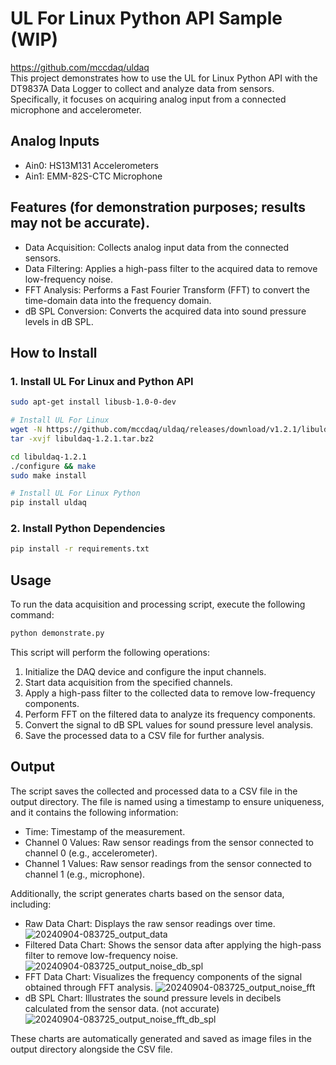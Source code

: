 # UL For Linux Python API Sample (WIP)
https://github.com/mccdaq/uldaq   
This project demonstrates how to use the UL for Linux Python API with the DT9837A Data Logger to collect and analyze data from sensors. Specifically, it focuses on acquiring analog input from a connected microphone and accelerometer.

## Analog Inputs
* Ain0: HS13M131 Accelerometers
* Ain1: EMM-82S-CTC Microphone

## Features (for demonstration purposes; results may not be accurate).
* Data Acquisition: Collects analog input data from the connected sensors.
* Data Filtering: Applies a high-pass filter to the acquired data to remove low-frequency noise.
* FFT Analysis: Performs a Fast Fourier Transform (FFT) to convert the time-domain data into the frequency domain.
* dB SPL Conversion: Converts the acquired data into sound pressure levels in dB SPL.

## How to Install
### 1. Install UL For Linux and Python API
```bash
sudo apt-get install libusb-1.0-0-dev

# Install UL For Linux
wget -N https://github.com/mccdaq/uldaq/releases/download/v1.2.1/libuldaq-1.2.1.tar.bz2
tar -xvjf libuldaq-1.2.1.tar.bz2

cd libuldaq-1.2.1
./configure && make
sudo make install

# Install UL For Linux Python
pip install uldaq
```
### 2. Install Python Dependencies
```bash
pip install -r requirements.txt
```
## Usage
To run the data acquisition and processing script, execute the following command:
```bash
python demonstrate.py
```

This script will perform the following operations:

1. Initialize the DAQ device and configure the input channels.
2. Start data acquisition from the specified channels.
3. Apply a high-pass filter to the collected data to remove low-frequency components.
4. Perform FFT on the filtered data to analyze its frequency components.
5. Convert the signal to dB SPL values for sound pressure level analysis.
6. Save the processed data to a CSV file for further analysis.

## Output
The script saves the collected and processed data to a CSV file in the output directory. The file is named using a timestamp to ensure uniqueness, and it contains the following information:

* Time: Timestamp of the measurement.
* Channel 0 Values: Raw sensor readings from the sensor connected to channel 0 (e.g., accelerometer).
* Channel 1 Values: Raw sensor readings from the sensor connected to channel 1 (e.g., microphone).

Additionally, the script generates charts based on the sensor data, including:

* Raw Data Chart: Displays the raw sensor readings over time.
![20240904-083725_output_data](https://github.com/user-attachments/assets/a0269b89-2115-4720-a6fe-ed9bfbb00c37)
* Filtered Data Chart: Shows the sensor data after applying the high-pass filter to remove low-frequency noise.
![20240904-083725_output_noise_db_spl](https://github.com/user-attachments/assets/ba7961c8-ed37-487d-b0db-5d9c294f6df6)
* FFT Data Chart: Visualizes the frequency components of the signal obtained through FFT analysis.
![20240904-083725_output_noise_fft](https://github.com/user-attachments/assets/db424aa4-83a3-4ab5-b843-c22a57beb276)
* dB SPL Chart: Illustrates the sound pressure levels in decibels calculated from the sensor data. (not accurate)
![20240904-083725_output_noise_fft_db_spl](https://github.com/user-attachments/assets/3aa10483-a413-4146-811a-2fc86af2c755)

These charts are automatically generated and saved as image files in the output directory alongside the CSV file.

